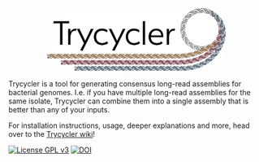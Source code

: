 <p align="center"><img src="images/logo.png" alt="Trycycler" width="70%"></p>

Trycycler is a tool for generating consensus long-read assemblies for bacterial genomes. I.e. if you have multiple long-read assemblies for the same isolate, Trycycler can combine them into a single assembly that is better than any of your inputs.

For installation instructions, usage, deeper explanations and more, head over to the [Trycycler wiki](https://github.com/rrwick/Trycycler/wiki)!

[![License GPL v3](https://img.shields.io/badge/license-GPL%20v3-blue.svg)](https://www.gnu.org/licenses/gpl-3.0.en.html) [![DOI](https://www.zenodo.org/badge/DOI/10.5281/zenodo.3965017.svg)](https://doi.org/10.5281/zenodo.3965017)
